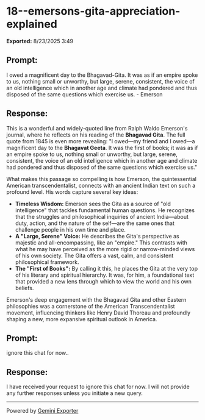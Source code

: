 <!--exported-from-gemini-ai-->

# 18--emersons-gita-appreciation-explained

**Exported:** 8/23/2025 3:49  

## Prompt:
I owed a magnificent day to the Bhagavad-Gita. It was as if an empire spoke to us, nothing small or unworthy, but large, serene, consistent, the voice of an old intelligence which in another age and climate had pondered and thus disposed of the same questions which exercise us. - Emerson

## Response:
This is a wonderful and widely-quoted line from Ralph Waldo Emerson's journal, where he reflects on his reading of the **Bhagavad Gita**. The full quote from 1845 is even more revealing: "I owed—my friend and I owed—a magnificent day to the **Bhagavat Geeta**. It was the first of books; it was as if an empire spoke to us, nothing small or unworthy, but large, serene, consistent, the voice of an old intelligence which in another age and climate had pondered and thus disposed of the same questions which exercise us."

What makes this passage so compelling is how Emerson, the quintessential American transcendentalist, connects with an ancient Indian text on such a profound level. His words capture several key ideas:

*   **Timeless Wisdom:** Emerson sees the Gita as a source of "old intelligence" that tackles fundamental human questions. He recognizes that the struggles and philosophical inquiries of ancient India—about duty, action, and the nature of the self—are the same ones that challenge people in his own time and place.
*   **A "Large, Serene" Voice:** He describes the Gita's perspective as majestic and all-encompassing, like an "empire." This contrasts with what he may have perceived as the more rigid or narrow-minded views of his own society. The Gita offers a vast, calm, and consistent philosophical framework.
*   **The "First of Books":** By calling it this, he places the Gita at the very top of his literary and spiritual hierarchy. It was, for him, a foundational text that provided a new lens through which to view the world and his own beliefs.

Emerson's deep engagement with the Bhagavad Gita and other Eastern philosophies was a cornerstone of the American Transcendentalist movement, influencing thinkers like Henry David Thoreau and profoundly shaping a new, more expansive spiritual outlook in America.

## Prompt:
ignore this chat for now..

## Response:
I have received your request to ignore this chat for now. I will not provide any further responses unless you initiate a new query.



---
Powered by [Gemini Exporter](https://www.geminiexporter.com)